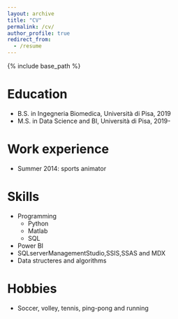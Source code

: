 ```yaml
---
layout: archive
title: "CV"
permalink: /cv/
author_profile: true
redirect_from:
  - /resume
---
```


{% include base_path %}

Education
======
* B.S. in Ingegneria Biomedica, Università di Pisa, 2019
* M.S. in Data Science and BI, Università di Pisa, 2019-

Work experience
======
* Summer 2014: sports animator
  
  
Skills
======
* Programming
  * Python
  * Matlab
  * SQL
* Power BI
* SQLserverManagementStudio,SSIS,SSAS and MDX
* Data structeres and algorithms
  
Hobbies
======
* Soccer, volley, tennis, ping-pong and running

